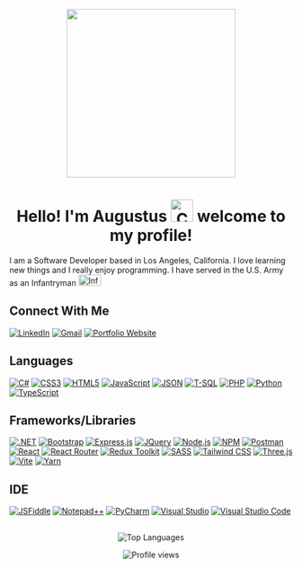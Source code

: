 <p align="center">
  <img src="https://i.giphy.com/media/7NoNw4pMNTvgc/giphy.webp" height="300" width="300"/>
</p>

### <h1 align="center">Hello! I'm Augustus <img alt="Corgi Waving Gif" src="https://i.giphy.com/media/FAFo1M7EC4gRZ4HETH/giphy.webp" title="@corgiyolk" height="40" width="40"/> welcome to my profile!</h1>

I am a Software Developer based in Los Angeles, California. I love learning new things and I really enjoy programming. I have served in the U.S. Army as an Infantryman <img src="https://upload.wikimedia.org/wikipedia/commons/a/ae/USA_-_Army_Infantry_Insignia.png" title="Infantry Crossed Rifles" height="20" width="40"/>

## Connect With Me
[![LinkedIn](https://img.shields.io/badge/LinkedIn-0077B5?style=for-the-badge&logo=linkedin&logoColor=white)](https://www.linkedin.com/in/augustuschong/)
[![Gmail](https://img.shields.io/badge/Gmail-D14836?style=for-the-badge&logo=gmail&logoColor=white)](mailto:augustus.chong.dev@gmail.com)
[![Portfolio Website](https://img.shields.io/badge/website-000000?style=for-the-badge&logo=About.me&logoColor=white
)](https://augustuschong.com)

## Languages
[![C#](https://img.shields.io/badge/C%23-239120?style=for-the-badge&logo=c-sharp&logoColor=white)](https://learn.microsoft.com/en-us/dotnet/csharp/)
[![CSS3](https://img.shields.io/badge/CSS3-1572B6?style=for-the-badge&logo=css3&logoColor=white)](https://www.w3.org/Style/CSS/learning)
[![HTML5](https://img.shields.io/badge/HTML5-E34F26?style=for-the-badge&logo=html5&logoColor=white)](https://html.spec.whatwg.org/dev/)
[![JavaScript](https://img.shields.io/badge/JavaScript-323330?style=for-the-badge&logo=javascript&logoColor=F7DF1E)](https://www.javascript.com/learn)
[![JSON](https://img.shields.io/badge/json-5E5C5C?style=for-the-badge&logo=json&logoColor=white)](https://www.json.org/json-en.html)
[![T-SQL](https://img.shields.io/badge/Microsoft_SQL_Server-CC2927?style=for-the-badge&logo=microsoft-sql-server&logoColor=white)](https://learn.microsoft.com/en-us/sql/t-sql/language-reference?view=sql-server-ver16)
[![PHP](https://img.shields.io/badge/PHP-777BB4?style=for-the-badge&logo=php&logoColor=white)](https://www.php.net/)
[![Python](https://img.shields.io/badge/Python-FFD43B?style=for-the-badge&logo=python&logoColor=blue)](https://www.python.org/)
[![TypeScript](https://img.shields.io/badge/TypeScript-007ACC?style=for-the-badge&logo=typescript&logoColor=white
)](https://www.typescriptlang.org/)

## Frameworks/Libraries
[![.NET](https://img.shields.io/badge/.NET-512BD4?style=for-the-badge&logo=dotnet&logoColor=white)](https://dotnet.microsoft.com/en-us/learn/dotnet/what-is-dotnet)
[![Bootstrap](https://img.shields.io/badge/Bootstrap-563D7C?style=for-the-badge&logo=bootstrap&logoColor=white)](https://getbootstrap.com/)
[![Express.js](https://img.shields.io/badge/Express.js-000000?style=for-the-badge&logo=express&logoColor=white)](https://expressjs.com/)
[![JQuery](https://img.shields.io/badge/jQuery-0769AD?style=for-the-badge&logo=jquery&logoColor=white)](https://jquery.com/)
[![Node.js](https://img.shields.io/badge/Node.js-339933?style=for-the-badge&logo=nodedotjs&logoColor=white)](https://nodejs.org/en/about/)
[![NPM](https://img.shields.io/badge/npm-CB3837?style=for-the-badge&logo=npm&logoColor=white)](https://www.npmjs.com/)
[![Postman](https://img.shields.io/badge/Postman-FF6C37?style=for-the-badge&logo=Postman&logoColor=white)](https://www.postman.com/product/what-is-postman/)
[![React](https://img.shields.io/badge/React-20232A?style=for-the-badge&logo=react&logoColor=61DAFB)](https://reactjs.org/)
[![React Router](https://img.shields.io/badge/React_Router-CA4245?style=for-the-badge&logo=react-router&logoColor=white)](https://reactrouter.com/en/main/start/overview)
[![Redux Toolkit](https://img.shields.io/badge/Redux-593D88?style=for-the-badge&logo=redux&logoColor=white
)](https://redux-toolkit.js.org/)
[![SASS](https://img.shields.io/badge/Sass-CC6699?style=for-the-badge&logo=sass&logoColor=white)](https://sass-lang.com/)
[![Tailwind CSS](https://img.shields.io/badge/Tailwind_CSS-38B2AC?style=for-the-badge&logo=tailwind-css&logoColor=white
)](https://tailwindcss.com/)
[![Three.js](https://img.shields.io/badge/ThreeJs-black?style=for-the-badge&logo=three.js&logoColor=white
)](https://threejs.org/)
[![Vite](https://img.shields.io/badge/Vite-B73BFE?style=for-the-badge&logo=vite&logoColor=FFD62E
)](https://vitejs.dev/)
[![Yarn](https://img.shields.io/badge/Yarn-2C8EBB?style=for-the-badge&logo=yarn&logoColor=white)](https://yarnpkg.com/)

## IDE
[![JSFiddle](https://img.shields.io/badge/JSFiddle-0084FF?style=for-the-badge&logo=JSFiddle&logoColor=white)](https://jsfiddle.net/)
[![Notepad++](https://img.shields.io/badge/Notepad++-90E59A.svg?style=for-the-badge&logo=notepad%2B%2B&logoColor=black)](https://notepad-plus-plus.org/)
[![PyCharm](https://img.shields.io/badge/PyCharm-000000.svg?&style=for-the-badge&logo=PyCharm&logoColor=white)](https://www.jetbrains.com/pycharm/)
[![Visual Studio](https://img.shields.io/badge/Visual_Studio-5C2D91?style=for-the-badge&logo=visual%20studio&logoColor=white)](https://visualstudio.microsoft.com/#vs-section)
[![Visual Studio Code](https://img.shields.io/badge/Visual_Studio_Code-0078D4?style=for-the-badge&logo=visual%20studio%20code&logoColor=white)](https://code.visualstudio.com/)

##
<div align="center">
  
  <picture>
    <source media="(prefers-color-scheme: dark)" srcset="https://github-readme-stats.vercel.app/api/top-langs/?username=AugustusChong&layout=compact&theme=algolia">
    <source media="(prefers-color-scheme: light)" srcset="https://github-readme-stats.vercel.app/api/top-langs/?username=AugustusChong&layout=compact&theme=default">
    <img alt="Top Languages" src="https://github-readme-stats.vercel.app/api/top-langs/?username=AugustusChong&layout=compact&theme=default">
  </picture>

  ![Profile views](https://gpvc.arturio.dev/AugustusChong)

</div>

<!--
**AugustusChong/AugustusChong** is a ✨ _special_ ✨ repository because its `README.md` (this file) appears on your GitHub profile.

Here are some ideas to get you started:

- 🔭 I’m currently working on ...
- 🌱 I’m currently learning ...
- 👯 I’m looking to collaborate on ...
- 🤔 I’m looking for help with ...
- 💬 Ask me about ...
- 📫 How to reach me: ...
- 😄 Pronouns: ...
- ⚡ Fun fact: ...
-->
